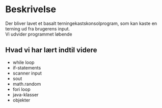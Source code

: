 # Beskrivelse
Der bliver lavet et basalt terningekastskonsolprogram, som kan kaste en terning ud fra brugerens input.  
Vi udvider programmet løbende
## Hvad vi har lært indtil videre
- while loop  
- if-statements  
- scanner input
- sout  
- math.random  
- fori loop  
- java-klasser
- objekter
